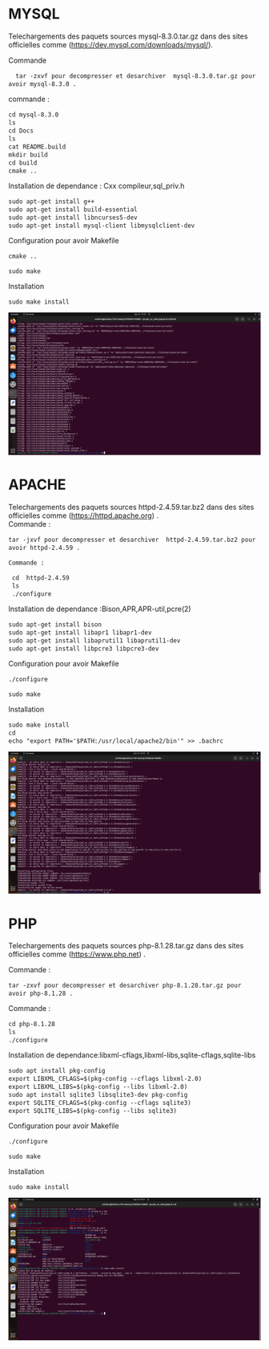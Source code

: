 # MYSQL

Telechargements des paquets sources  mysql-8.3.0.tar.gz dans des sites officielles comme (https://dev.mysql.com/downloads/mysql/).     

Commande 

```
  tar -zxvf pour decompresser et desarchiver  mysql-8.3.0.tar.gz pour avoir mysql-8.3.0 .
```

commande : 
```  
cd mysql-8.3.0
ls
cd Docs
ls
cat README.build  
mkdir build
cd build
cmake ..
```
Installation de dependance : Cxx compileur,sql_priv.h

```
sudo apt-get install g++ 
sudo apt-get install build-essential
sudo apt-get install libncurses5-dev  
sudo apt-get install mysql-client libmysqlclient-dev
```
Configuration pour avoir Makefile

```
cmake ..
```
```  
sudo make
```
Installation 
```  
sudo make install
```
<img src="https://github.com/mathieurazaka/Devoir-Linux-RAZAKANIRINA-Andrianina-Mathieu/blob/main/mysql.png" alt="Captur_ecran_Mysql" >

# APACHE

Telechargements des paquets sources  httpd-2.4.59.tar.bz2 dans des sites officielles comme (https://httpd.apache.org) .  
Commande :

```
tar -jxvf pour decompresser et desarchiver  httpd-2.4.59.tar.bz2 pour avoir httpd-2.4.59 .
```
	Commande : 	
```
 cd  httpd-2.4.59
 ls
 ./configure
```
Installation de dependance :Bison,APR,APR-util,pcre(2)
```
sudo apt-get install bison
sudo apt-get install libapr1 libapr1-dev
sudo apt-get install libaprutil1 libaprutil1-dev
sudo apt-get install libpcre3 libpcre3-dev
```
Configuration pour avoir Makefile
```
./configure
```
```
sudo make
```
Installation
```
sudo make install
cd
echo "export PATH='$PATH:/usr/local/apache2/bin'" >> .bachrc
```
<img src="https://github.com/mathieurazaka/Devoir-Linux-RAZAKANIRINA-Andrianina-Mathieu/blob/main/apache.png" alt="Capture_ecran_Apache" >

# PHP
	
Telechargements des paquets sources  php-8.1.28.tar.gz dans des sites officielles comme (https://www.php.net) .  
 
Commande :
```
tar -zxvf pour decompresser et desarchiver php-8.1.28.tar.gz pour avoir php-8.1.28 .
```
Commande : 
```
cd php-8.1.28 
ls 
./configure
```
Installation de dependance:libxml-cflags,libxml-libs,sqlite-cflags,sqlite-libs
```
sudo apt install pkg-config
export LIBXML_CFLAGS=$(pkg-config --cflags libxml-2.0)
export LIBXML_LIBS=$(pkg-config --libs libxml-2.0)
sudo apt install sqlite3 libsqlite3-dev pkg-config
export SQLITE_CFLAGS=$(pkg-config --cflags sqlite3)
export SQLITE_LIBS=$(pkg-config --libs sqlite3)
```
Configuration pour avoir Makefile
```
./configure
```
```
sudo make
```
Installation
```
sudo make install
```
<img src="https://github.com/mathieurazaka/Devoir-Linux-RAZAKANIRINA-Andrianina-Mathieu/blob/main/php.png" alt="Capture_ecran_php" >

